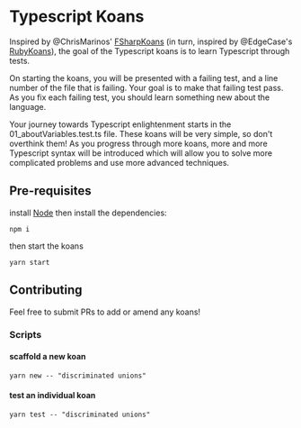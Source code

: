 # Typescript Koans

Inspired by @ChrisMarinos' [FSharpKoans](https://github.com/ChrisMarinos/FSharpKoans) (in turn, inspired by @EdgeCase's [RubyKoans](https://github.com/edgecase/ruby_koans)), the goal of the Typescript koans is to learn Typescript through tests.

On starting the koans, you will be presented with a failing test, and a line number of the file that is failing. Your goal is to make that failing test pass. As you fix each failing test, you should learn something new about the language.

Your journey towards Typescript enlightenment starts in the 01_aboutVariables.test.ts file. These koans will be very simple, so don't overthink them! As you progress through more koans, more and more Typescript syntax will be introduced which will allow you to solve more complicated problems and use more advanced techniques.

## Pre-requisites

install [Node](https://nodejs.org/en/)
then install the dependencies:

```shell
npm i
```

then start the koans

```shell
yarn start
```
## Contributing

Feel free to submit PRs to add or amend any koans!

### Scripts

#### scaffold a new koan

```shell
yarn new -- "discriminated unions"
```

#### test an individual koan

```shell
yarn test -- "discriminated unions"
```
